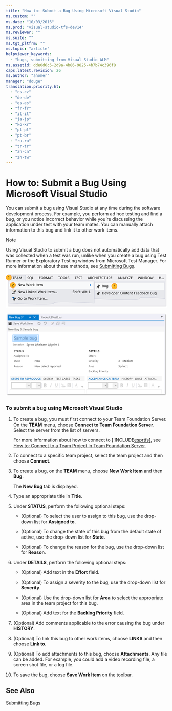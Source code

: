 ```yaml
---
title: "How to: Submit a Bug Using Microsoft Visual Studio"
ms.custom: ""
ms.date: "10/03/2016"
ms.prod: "visual-studio-tfs-dev14"
ms.reviewer: ""
ms.suite: ""
ms.tgt_pltfrm: ""
ms.topic: "article"
helpviewer_keywords: 
  - "bugs, submitting from Visual Studio ALM"
ms.assetid: dde0d6c5-2d9a-4b86-9825-4b7b74c396f8
caps.latest.revision: 26
ms.author: "ahomer"
manager: "douge"
translation.priority.ht: 
  - "cs-cz"
  - "de-de"
  - "es-es"
  - "fr-fr"
  - "it-it"
  - "ja-jp"
  - "ko-kr"
  - "pl-pl"
  - "pt-br"
  - "ru-ru"
  - "tr-tr"
  - "zh-cn"
  - "zh-tw"
---
```

# How to: Submit a Bug Using Microsoft Visual Studio
You can submit a bug using Visual Studio at any time during the software development process. For example, you perform ad hoc testing and find a bug, or you notice incorrect behavior while you’re discussing the application under test with your team mates. You can manually attach information to this bug and link it to other work items.  
  
> [!NOTE]
>  Using Visual Studio to submit a bug does not automatically add data that was collected when a test was run, unlike when you create a bug using Test Runner or the Exploratory Testing window from Microsoft Test Manager. For more information about these methods, see [Submitting Bugs](../test_notintoc/submitting-bugs-in-microsoft-test-manager.md).  
  
 ![Create bug in Visual Studio](../test/media/vs_createbug1.png "VS_CreateBug1")  
  
 ![New bug form in Vsual Studio](../test/media/vs_createbug2.png "VS_CreateBug2")  
  
### To submit a bug using Microsoft Visual Studio  
  
1.  To create a bug, you must first connect to your Team Foundation Server. On the **TEAM** menu, choose **Connect to Team Foundation Server**. Select the server from the list of servers.  
  
     For more information about how to connect to [!INCLUDE[esprtfs](../codequality/includes/esprtfs_md.md)], see [How to: Connect to a Team Project in Team Foundation Server](http://msdn.microsoft.com/en-us/25b3fe4f-ee89-4b58-ba19-4c94a47636a6).  
  
2.  To connect to a specific team project, select the team project and then choose **Connect**.  
  
3.  To create a bug, on the **TEAM** menu, choose **New Work Item** and then **Bug**.  
  
     The **New Bug** tab is displayed.  
  
4.  Type an appropriate title in **Title**.  
  
5.  Under **STATUS**, perform the following optional steps:  
  
    -   (Optional) To select the user to assign to this bug, use the drop-down list for **Assigned to**.  
  
    -   (Optional) To change the state of this bug from the default state of active, use the drop-down list for **State**.  
  
    -   (Optional) To change the reason for the bug, use the drop-down list for **Reason**.  
  
6.  Under **DETAILS**, perform the following optional steps:  
  
    -   (Optional) Add text in the **Effort** field.  
  
    -   (Optional) To assign a severity to the bug, use the drop-down list for **Severity**.  
  
    -   (Optional) Use the drop-down list for **Area** to select the appropriate area in the team project for this bug.  
  
    -   (Optional) Add text for the **Backlog Priority** field.  
  
7.  (Optional) Add comments applicable to the error causing the bug under **HISTORY**.  
  
8.  (Optional) To link this bug to other work items, choose **LINKS** and then choose **Link to**.  
  
9. (Optional) To add attachments to this bug, choose **Attachments**. Any file can be added. For example, you could add a video recording file, a screen shot file, or a log file.  
  
10. To save the bug, choose **Save Work Item** on the toolbar.  
  
## See Also  
 [Submitting Bugs](../test_notintoc/submitting-bugs-in-microsoft-test-manager.md)